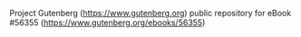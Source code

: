 Project Gutenberg (https://www.gutenberg.org) public repository for
eBook #56355 (https://www.gutenberg.org/ebooks/56355)
